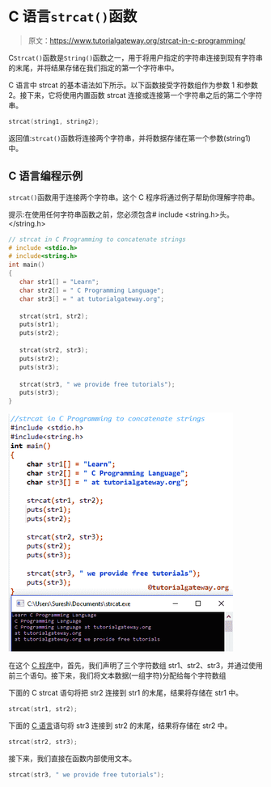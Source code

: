 # C 语言`strcat()`函数

> 原文：<https://www.tutorialgateway.org/strcat-in-c-programming/>

C`Strcat()`函数是`String()`函数之一，用于将用户指定的字符串连接到现有字符串的末尾，并将结果存储在我们指定的第一个字符串中。

C 语言中 strcat 的基本语法如下所示。以下函数接受字符数组作为参数 1 和参数 2。接下来，它将使用内置函数 strcat 连接或连接第一个字符串之后的第二个字符串。

```c
strcat(string1, string2);
```

返回值:`strcat()`函数将连接两个字符串，并将数据存储在第一个参数(string1)中。

## C 语言编程示例

`strcat()`函数用于连接两个字符串。这个 C 程序将通过例子帮助你理解字符串。

提示:在使用任何字符串函数之前，您必须包含# include <string.h>头。</string.h>

```c
// strcat in C Programming to concatenate strings  
# include <stdio.h> 
# include<string.h>
int main()
{
   char str1[] = "Learn";
   char str2[] = " C Programming Language";
   char str3[] = " at tutorialgateway.org";

   strcat(str1, str2);		
   puts(str1);
   puts(str2);

   strcat(str2, str3);
   puts(str2);
   puts(str3);	

   strcat(str3, " we provide free tutorials");
   puts(str3);
}
```

![strcat in C Programming 1](img/a75bd567831073877372d71e500d0d78.png)

在这个 [C 程序](https://www.tutorialgateway.org/c-programming-examples/)中，首先，我们声明了三个字符数组 str1、str2、str3，并通过使用前三个语句。接下来，我们将文本数据(一组字符)分配给每个字符数组

下面的 C strcat 语句将把 str2 连接到 str1 的末尾，结果将存储在 str1 中。

```c
strcat(str1, str2);
```

下面的 [C 语言](https://www.tutorialgateway.org/c-programming/)语句将 str3 连接到 str2 的末尾，结果将存储在 str2 中。

```c
strcat(str2, str3);
```

接下来，我们直接在函数内部使用文本。

```c
strcat(str3, " we provide free tutorials");
```